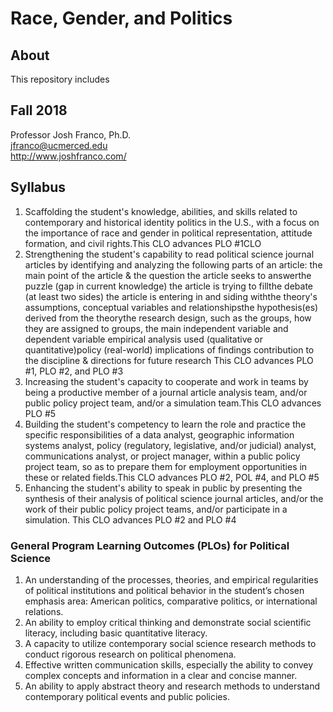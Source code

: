 # Race, Gender, and Politics
## About
This repository includes 
## Fall 2018 
Professor Josh Franco, Ph.D.<br> 
jfranco@ucmerced.edu <br> 
http://www.joshfranco.com/ 
## Syllabus
1. Scaffolding the student's knowledge, abilities, and skills related to contemporary and historical identity politics in the U.S., with a focus on the importance of race and gender in political representation, attitude formation, and civil rights.This CLO advances PLO #1CLO 
2. Strengthening the student's capability to read political science journal articles by identifying and analyzing the following parts of an article: the main point of the article & the question the article seeks to answerthe puzzle (gap in current knowledge) the article is trying to fillthe debate (at least two sides) the article is entering in and siding withthe theory's assumptions, conceptual variables and relationshipsthe hypothesis(es) derived from the theorythe research design, such as the groups, how they are assigned to groups, the main independent variable and dependent variable empirical analysis used (qualitative or quantitative)policy (real-world) implications of findings contribution to the discipline & directions for future research This CLO advances PLO #1, PLO #2, and PLO #3
3. Increasing the student's capacity to cooperate and work in teams by being a productive member of a journal article analysis team, and/or public policy project team, and/or a simulation team.This CLO advances PLO #5 
4. Building the student's competency to learn the role and practice the specific responsibilities of a data analyst, geographic information systems analyst, policy (regulatory, legislative, and/or judicial) analyst, communications analyst, or project manager, within a public policy project team, so as to prepare them for employment opportunities in these or related fields.This CLO advances PLO #2, POL #4, and PLO #5  
5. Enhancing the student's ability to speak in public by presenting the synthesis of their analysis of political science journal articles, and/or the work of their public policy project teams, and/or participate in a simulation. This CLO advances PLO #2 and PLO #4 
### General Program Learning Outcomes (PLOs) for Political Science 
1.  An understanding of the processes, theories, and empirical regularities of political institutions and political behavior in the student’s chosen emphasis area:  American politics, comparative politics, or international relations.
2.  An ability to employ critical thinking and demonstrate social scientific literacy, including basic quantitative literacy.
3.  A capacity to utilize contemporary social science research methods to conduct rigorous research on political phenomena.
4.  Effective written communication skills, especially the ability to convey complex concepts and information in a clear and concise manner.
5.  An ability to apply abstract theory and research methods to understand contemporary political events and public policies.
